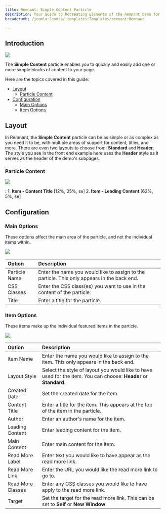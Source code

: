 ```yaml
---
title: Remnant: Simple Content Particle
description: Your Guide to Recreating Elements of the Remnant Demo for Joomla
breadcrumb: /joomla:Joomla/!templates:Templates/remnant:Remnant

---
```


## Introduction

![](assets/particle_simple1.jpg)

The **Simple Content** particle enables you to quickly and easily add one or more simple blocks of content to your page.

Here are the topics covered in this guide:

* [Layout](#layout)
    - [Particle Content](#particle-content)
* [Configuration](#configuration)
    - [Main Options](#main-options)
    - [Item Options](#item-options)

## Layout

In Remnant, the **Simple Content** particle can be as simple or as complex as you need it to be, with multiple areas of support for content, titles, and more. There are even two layouts to choose from: **Standard** and **Header**. The style you see in the front end example here uses the **Header** style as it serves as the header of the demo's subpages.

### Particle Content

![](assets/particle_simple1.jpg)

:   1. **Item - Content Title** [12%, 35%, se]
    2. **Item - Leading Content** [62%, 5%, se]

## Configuration

### Main Options 

These options affect the main area of the particle, and not the individual items within.

![](assets/particle_simple2.jpg)

| Option        | Description                                                                                 |
| :-----        | :-----                                                                                      |
| Particle Name | Enter the name you would like to assign to the particle. This only appears in the back end. |
| CSS Classes   | Enter the CSS class(es) you want to use in the content of the particle.                     |
| Title         | Enter a title for the particle.                                                             |


### Item Options

These items make up the individual featured items in the particle.

![](assets/particle_simple3.jpg)

| Option            | Description                                                                                                      |
| :-----            | :-----                                                                                                           |
| Item Name         | Enter the name you would like to assign to the item. This only appears in the back end.                          |
| Layout Style      | Select the style of layout you would like to have used for the item. You can choose: **Header** or **Standard**. |
| Created Date      | Set the created date for the item.                                                                               |
| Content Title     | Enter a title for the item. This appears at the top of the item in the particle.                                 |
| Author            | Enter an author's name for the item.                                                                             |
| Leading Content   | Enter leading content for the item.                                                                              |
| Main Content      | Enter main content for the item.                                                                                 |
| Read More Label   | Enter text you would like to have appear as the read more link.                                                  |
| Read More Link    | Enter the URL you would like the read more link to go to.                                                        |
| Read More Classes | Enter any CSS classes you would like to have apply to the read more link.                                        |
| Target            | Set the target for the read more link. This can be set to **Self** or **New Window**.                            |

